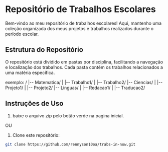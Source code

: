 # Repositório de Trabalhos Escolares

Bem-vindo ao meu repositório de trabalhos escolares! Aqui, mantenho uma coleção organizada dos meus projetos e trabalhos realizados durante o período escolar.

## Estrutura do Repositório

O repositório está dividido em pastas por disciplina, facilitando a navegação e localização dos trabalhos. Cada pasta contém os trabalhos relacionados a uma matéria específica.

exemplo:
/ |-- Matematica/ |   |-- Trabalho1/ |   |-- Trabalho2/ |-- Ciencias/ |   |-- Projeto1/ |   |-- Projeto2/ |-- Linguas/ |   |-- Redacao1/ |   |-- Traducao2/

## Instruções de Uso
1. baixe o arquivo zip pelo botão verde na pagina inicial.

OU 

1. Clone este repositório:

```bash
git clone https://github.com/rennyson10oa/trabs-in-now.git

